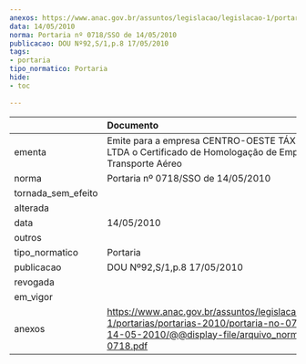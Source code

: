 ```yaml
---
anexos: https://www.anac.gov.br/assuntos/legislacao/legislacao-1/portarias/portarias-2010/portaria-no-0718-sso-de-14-05-2010/@@display-file/arquivo_norma/PA2010-0718.pdf
data: 14/05/2010
norma: Portaria nº 0718/SSO de 14/05/2010
publicacao: DOU Nº92,S/1,p.8 17/05/2010
tags:
- portaria
tipo_normatico: Portaria
hide: 
- toc 
 
---
```


|                    | Documento                                                                                                                                                         |
|:-------------------|:------------------------------------------------------------------------------------------------------------------------------------------------------------------|
| ementa             | Emite para a empresa CENTRO-OESTE TÁXI AÉREO LTDA o Certificado de Homologação de Empresa de Transporte Aéreo                                                     |
| norma              | Portaria nº 0718/SSO de 14/05/2010                                                                                                                                |
| tornada_sem_efeito |                                                                                                                                                                   |
| alterada           |                                                                                                                                                                   |
| data               | 14/05/2010                                                                                                                                                        |
| outros             |                                                                                                                                                                   |
| tipo_normatico     | Portaria                                                                                                                                                          |
| publicacao         | DOU Nº92,S/1,p.8 17/05/2010                                                                                                                                       |
| revogada           |                                                                                                                                                                   |
| em_vigor           |                                                                                                                                                                   |
| anexos             | https://www.anac.gov.br/assuntos/legislacao/legislacao-1/portarias/portarias-2010/portaria-no-0718-sso-de-14-05-2010/@@display-file/arquivo_norma/PA2010-0718.pdf |